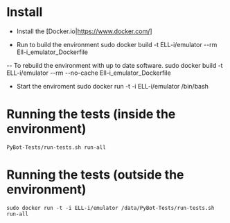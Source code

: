 

# Install

- Install the [Docker.io|https://www.docker.com/]

- Run to build the environment
    sudo docker build -t ELL-i/emulator --rm Ell-i_emulator_Dockerfile
    
-- To rebuild the environment with up to date software.
    sudo docker build -t ELL-i/emulator --rm --no-cache Ell-i_emulator_Dockerfile

- Start the enviroment
    sudo docker run -t -i ELL-i/emulator /bin/bash


# Running the tests (inside the environment)

    PyBot-Tests/run-tests.sh run-all

# Running the tests (outside the environment)

    sudo docker run -t -i ELL-i/emulator /data/PyBot-Tests/run-tests.sh run-all
